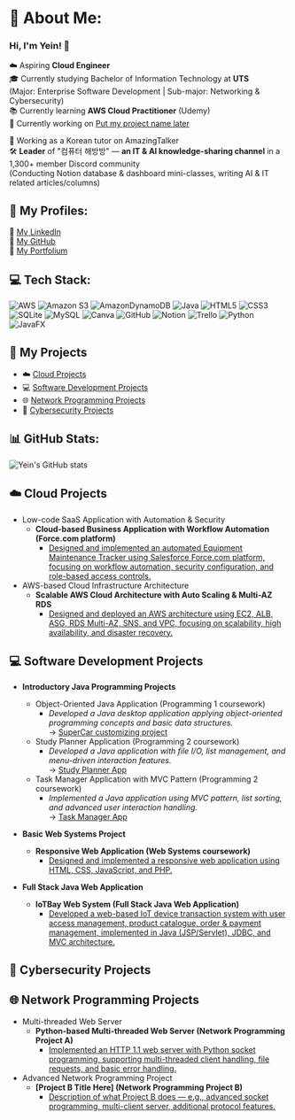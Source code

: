 # 💫 About Me:
### Hi, I'm Yein! 👋

☁️ Aspiring **Cloud Engineer** <br/> 
🎓 Currently studying Bachelor of Information Technology at **UTS**  <br/>
(Major: Enterprise Software Development | Sub-major: Networking & Cybersecurity)  <br/>
📚 Currently learning **AWS Cloud Practitioner** (Udemy) <br/>
📂 Currently working on [Put my project name later]() <br/>

📝 Working as a Korean tutor on AmazingTalker  <br/>
🛠️ **Leader** of "컴퓨터 해방방" — **an IT & AI knowledge-sharing channel** in a 1,300+ member Discord community  <br/>
(Conducting Notion database & dashboard mini-classes, writing AI & IT related articles/columns) <br/>


##  🔗 My Profiles:
🔗 [My LinkedIn](https://www.linkedin.com/in/yein-jeong-953b60303/)  <br/>
🔗 [My GitHub](https://github.com/YeinJeong131)  <br/>
🔗 [My Portfolium](https://portfolium.com.au/YeinJeong/portfolio)<br/>



## 💻 Tech Stack:
![AWS](https://img.shields.io/badge/AWS-%23FF9900.svg?style=for-the-badge&logo=amazon-aws&logoColor=white) ![Amazon S3](https://img.shields.io/badge/Amazon%20S3-FF9900?style=for-the-badge&logo=amazons3&logoColor=white)  ![AmazonDynamoDB](https://img.shields.io/badge/Amazon%20DynamoDB-4053D6?style=for-the-badge&logo=Amazon%20DynamoDB&logoColor=white) ![Java](https://img.shields.io/badge/java-%23ED8B00.svg?style=for-the-badge&logo=openjdk&logoColor=white) ![HTML5](https://img.shields.io/badge/html5-%23E34F26.svg?style=for-the-badge&logo=html5&logoColor=white) ![CSS3](https://img.shields.io/badge/css3-%231572B6.svg?style=for-the-badge&logo=css3&logoColor=white)  ![SQLite](https://img.shields.io/badge/sqlite-%2307405e.svg?style=for-the-badge&logo=sqlite&logoColor=white) ![MySQL](https://img.shields.io/badge/mysql-4479A1.svg?style=for-the-badge&logo=mysql&logoColor=white) ![Canva](https://img.shields.io/badge/Canva-%2300C4CC.svg?style=for-the-badge&logo=Canva&logoColor=white) ![GitHub](https://img.shields.io/badge/github-%23121011.svg?style=for-the-badge&logo=github&logoColor=white) ![Notion](https://img.shields.io/badge/Notion-%23000000.svg?style=for-the-badge&logo=notion&logoColor=white) ![Trello](https://img.shields.io/badge/Trello-%23026AA7.svg?style=for-the-badge&logo=Trello&logoColor=white) ![Python](https://img.shields.io/badge/python-3670A0?style=for-the-badge&logo=python&logoColor=ffdd54)   ![JavaFX](https://img.shields.io/badge/javafx-%23FF0000.svg?style=for-the-badge&logo=javafx&logoColor=white) 

## 📂 My Projects
- ☁️ [Cloud Projects](#cloud-projects)
- 💻 [Software Development Projects](#soft-dev-projects)
- 🌐 [Network Programming Projects](#net-projects)
- 🔐 [Cybersecurity Projects](#cybersec-projects)



## 📊 GitHub Stats:
![Yein's GitHub stats](https://github-readme-stats.vercel.app/api?username=YeinJeong131&show_icons=true&theme=radical)

<h2 id="cloud-projects">☁️ Cloud Projects </h2>

- Low-code SaaS Application with Automation & Security  
  - <b>Cloud-based Business Application with Workflow Automation (Force.com platform)</b>  
    - [Designed and implemented an automated Equipment Maintenance Tracker using Salesforce Force.com platform, focusing on workflow automation, security configuration, and role-based access controls.](https://github.com/your-repo-link)
- AWS-based Cloud Infrastructure Architecture  
  - <b>Scalable AWS Cloud Architecture with Auto Scaling & Multi-AZ RDS</b>  
    - [Designed and deployed an AWS architecture using EC2, ALB, ASG, RDS Multi-AZ, SNS, and VPC, focusing on scalability, high availability, and disaster recovery.](https://github.com/your-repo-link)

<h2 id="soft-dev-projects"> 💻 Software Development Projects </h2>

- **Introductory Java Programming Projects**
  - Object-Oriented Java Application (Programming 1 coursework)  
    - _Developed a Java desktop application applying object-oriented programming concepts and basic data structures._  
        → [SuperCar customizing project](https://github.com/YeinJeong131/SuperCarCustomizationApp)
  - Study Planner Application (Programming 2 coursework) 
    - _Developed a Java application with file I/O, list management, and menu-driven interaction features._  
        → [Study Planner App](https://github.com/your-repo-link-to-studyplanner)
  - Task Manager Application with MVC Pattern (Programming 2 coursework)  
    - _Implemented a Java application using MVC pattern, list sorting, and advanced user interaction handling._  
        → [Task Manager App](https://github.com/your-repo-link-to-taskmanager)
    
- **Basic Web Systems Project**  
  - <b>Responsive Web Application (Web Systems coursework)</b>  
    - [Designed and implemented a responsive web application using HTML, CSS, JavaScript, and PHP.](https://github.com/your-repo-link)
      
- **Full Stack Java Web Application**  
  - <b>IoTBay Web System (Full Stack Java Web Application)</b>  
    - [Developed a web-based IoT device transaction system with user access management, product catalogue, order & payment management, implemented in Java (JSP/Servlet), JDBC, and MVC architecture.](https://github.com/your-repo-link)

<h2 id="cybersec-projects"> 🔐 Cybersecurity Projects </h2>

<h2 id="net-projects"> 🌐 Network Programming Projects</h2>

- Multi-threaded Web Server  
  - <b>Python-based Multi-threaded Web Server (Network Programming Project A)</b>  
    - [Implemented an HTTP 1.1 web server with Python socket programming, supporting multi-threaded client handling, file requests, and basic error handling.](https://github.com/your-repo-link)
- Advanced Network Programming Project  
  - <b>[Project B Title Here] (Network Programming Project B)</b>  
    - [Description of what Project B does — e.g., advanced socket programming, multi-client server, additional protocol features.](https://github.com/your-repo-link)


